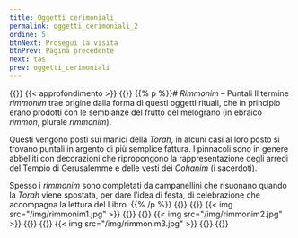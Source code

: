 ```yaml
---
title: Oggetti cerimoniali
permalink: oggetti_cerimoniali_2
ordine: 5
btnNext: Prosegui la visita
btnPrev: Pagina precedente
next: tas
prev: oggetti_cerimoniali
---
```

{{<row class="approfondimento">}}
{{< approfondimento >}}
{{<column1>}}
{{% p %}}# *Rimmonim* – Puntali
Il termine *rimmonim* trae origine dalla forma di questi oggetti rituali, che in principio erano prodotti con le sembianze del frutto del melograno (in ebraico
*rimmon*, plurale *rimmonim*).

Questi vengono posti sui manici della *Torah*, in alcuni casi al loro posto si trovano puntali in argento di più semplice fattura. I pinnacoli sono in genere abbelliti
con decorazioni che ripropongono la rappresentazione degli arredi del Tempio di Gerusalemme e delle vesti dei *Cohanim* (i sacerdoti).

Spesso i *rimmonim* sono completati da campanellini che risuonano quando la *Torah* viene spostata, per dare l’idea di festa, di celebrazione che accompagna
la lettura del Libro.
{{% /p %}}
{{</column1>}}
{{<column3>}}
{{< img src="/img/rimmonim1.jpg" >}}
{{</column3>}}
{{<column3>}}
{{< img src="/img/rimmonim2.jpg" >}}
{{</column3>}}
{{<column3>}}
{{< img src="/img/rimmonim3.jpg" >}}
{{</column3>}}
{{</row>}}